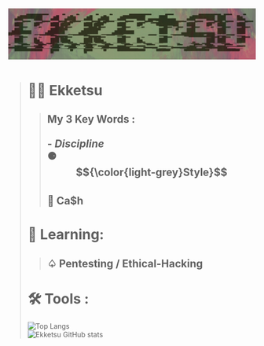 # ![ekk dedsan ekketsu mrdedsan](images/ekketsu.jpg)

> # 🥷🏽 Ekketsu
>>## My 3 Key Words :<br><br>- ***Discipline***  <br>⚈ **$${\color{light-grey}Style}$$** <br>💸 **Ca$h**
> # 📖 Learning:</h1>
>>## ♤ Pentesting / Ethical-Hacking
># 🛠 Tools :
>![Top Langs](https://github-readme-stats.vercel.app/api/top-langs/?username=ekketsu\&layout=donut&theme=radical&bg_color=3,be5c6e,838a6e\&title_color=00000095&text_color=fffff095) <br>
>![Ekketsu GitHub stats](https://github-readme-stats.vercel.app/api?username=ekketsu&show_icons=true&theme=radical\&rank_icon=github&bg_color=3,be5c6e,838a6e\&title_color=00000095&text_color=fffff095)

